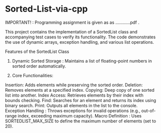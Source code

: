 # Sorted-List-via-cpp

IMPORTANT! : Programming assignment is given as as ............pdf .

This project contains the implementation of a SortedList class and accompanying test cases to verify its functionality. The code  demonstrates the use of dynamic arrays, exception handling, and various list operations.

Features of the SortedList Class
1. Dynamic Sorted Storage : Maintains a list of floating-point numbers in sorted order automatically.

2. Core Functionalities:

Insertion: Adds elements while preserving the sorted order.
Deletion: Removes elements at a specified index.
Copying: Deep copy of one sorted list into another.
Index Access: Retrieves elements by their index with bounds checking.
Find: Searches for an element and returns its index using binary search.
Print: Outputs all elements in the list to the console.
Exception Handling : Throws exceptions for invalid operations (e.g., out-of-range index, exceeding maximum capacity).
Macro Definition : Uses SORTEDLIST_MAX_SIZE to define the maximum number of elements (set to 20).
